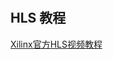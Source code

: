 # 
## HLS 教程
[Xilinx官方HLS视频教程](https://www.bilibili.com/video/BV17K4y187Jx?spm_id_from=333.999.0.0&vd_source=669f6fea14599939187b680ddc901c20)
